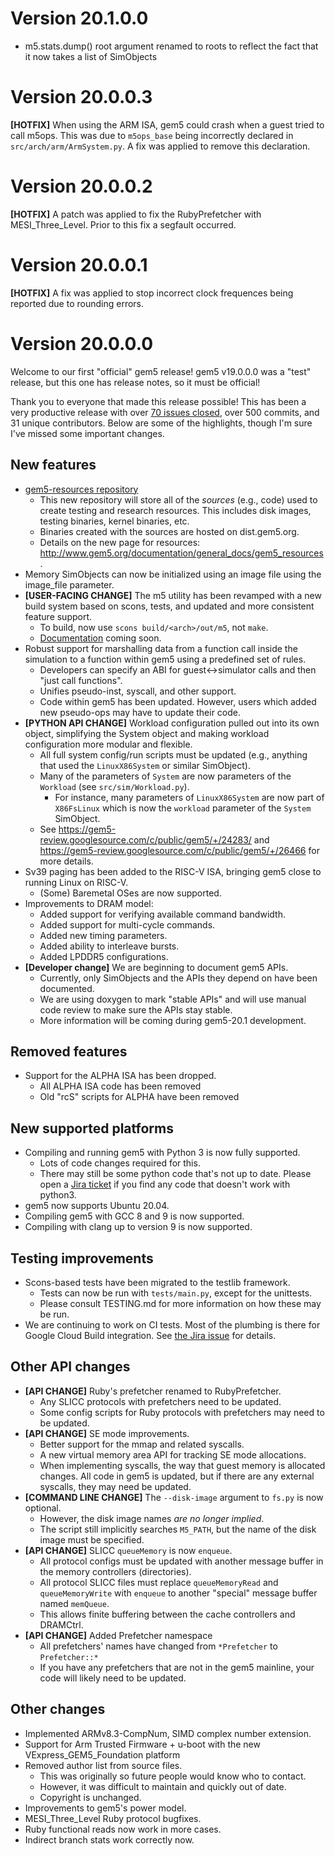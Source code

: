 # Version 20.1.0.0

* m5.stats.dump() root argument renamed to roots to reflect the fact that it now takes a list of SimObjects

# Version 20.0.0.3

**[HOTFIX]** When using the ARM ISA, gem5 could crash when a guest tried to call m5ops. This was due to `m5ops_base` being incorrectly declared in `src/arch/arm/ArmSystem.py`. A fix was applied to remove this declaration.

# Version 20.0.0.2

**[HOTFIX]** A patch was applied to fix the RubyPrefetcher with MESI_Three_Level. Prior to this fix a segfault occurred.

# Version 20.0.0.1

**[HOTFIX]** A fix was applied to stop incorrect clock frequences being reported due to rounding errors.

# Version 20.0.0.0

Welcome to our first "official" gem5 release!
gem5 v19.0.0.0 was a "test" release, but this one has release notes, so it must be official!

Thank you to everyone that made this release possible!
This has been a very productive release with over [70 issues closed](https://gem5.atlassian.net/), over 500 commits, and 31 unique contributors.
Below are some of the highlights, though I'm sure I've missed some important changes.

## New features

* [gem5-resources repository](https://gem5.googlesource.com/public/gem5-resources/)
  * This new repository will store all of the *sources* (e.g., code) used to create testing and research resources. This includes disk images, testing binaries, kernel binaries, etc.
  * Binaries created with the sources are hosted on dist.gem5.org.
  * Details on the new page for resources: <http://www.gem5.org/documentation/general_docs/gem5_resources>.
* Memory SimObjects can now be initialized using an image file using the image_file parameter.
* **[USER-FACING CHANGE]** The m5 utility has been revamped with a new build system based on scons, tests, and updated and more consistent feature support.
  * To build, now use `scons build/<arch>/out/m5`, not `make`.
  * [Documentation](http://www.gem5.org/documentation/general_docs/m5ops/) coming soon.
* Robust support for marshalling data from a function call inside the simulation to a function within gem5 using a predefined set of rules.
  * Developers can specify an ABI for guest<->simulator calls and then "just call functions".
  * Unifies pseudo-inst, syscall, and other support.
  * Code within gem5 has been updated. However, users which added new pseudo-ops may have to update their code.
* **[PYTHON API CHANGE]** Workload configuration pulled out into its own object, simplifying the System object and making workload configuration more modular and flexible.
  * All full system config/run scripts must be updated (e.g., anything that used the `LinuxX86System` or similar SimObject).
  * Many of the parameters of `System` are now parameters of the `Workload` (see `src/sim/Workload.py`).
    * For instance, many parameters of `LinuxX86System` are now part of `X86FsLinux` which is now the `workload` parameter of the `System` SimObject.
  * See https://gem5-review.googlesource.com/c/public/gem5/+/24283/ and https://gem5-review.googlesource.com/c/public/gem5/+/26466 for more details.
* Sv39 paging has been added to the RISC-V ISA, bringing gem5 close to running Linux on RISC-V.
  * (Some) Baremetal OSes are now supported.
* Improvements to DRAM model:
  * Added support for verifying available command bandwidth.
  * Added support for multi-cycle commands.
  * Added new timing parameters.
  * Added ability to interleave bursts.
  * Added LPDDR5 configurations.
* **[Developer change]** We are beginning to document gem5 APIs.
  * Currently, only SimObjects and the APIs they depend on have been documented.
  * We are using doxygen to mark "stable APIs" and will use manual code review to make sure the APIs stay stable.
  * More information will be coming during gem5-20.1 development.

## Removed features

* Support for the ALPHA ISA has been dropped.
  * All ALPHA ISA code has been removed
  * Old "rcS" scripts for ALPHA have been removed

## New supported platforms

* Compiling and running gem5 with Python 3 is now fully supported.
  * Lots of code changes required for this.
  * There may still be some python code that's not up to date. Please open a [Jira ticket](https://gem5.atlassian.net/) if you find any code that doesn't work with python3.
* gem5 now supports Ubuntu 20.04.
* Compiling gem5 with GCC 8 and 9 is now supported.
* Compiling with clang up to version 9 is now supported.

## Testing improvements

* Scons-based tests have been migrated to the testlib framework.
  * Tests can now be run with `tests/main.py`, except for the unittests.
  * Please consult TESTING.md for more information on how these may be run.
* We are continuing to work on CI tests. Most of the plumbing is there for Google Cloud Build integration. See [the Jira issue](https://gem5.atlassian.net/browse/GEM5-237) for details.

## Other API changes

* **[API CHANGE]** Ruby's prefetcher renamed to RubyPrefetcher.
  * Any SLICC protocols with prefetchers need to be updated.
  * Some config scripts for Ruby protocols with prefetchers may need to be updated.
* **[API CHANGE]** SE mode improvements.
  * Better support for the mmap and related syscalls.
  * A new virtual memory area API for tracking SE mode allocations.
  * When implementing syscalls, the way that guest memory is allocated changes. All code in gem5 is updated, but if there are any external syscalls, they may need be updated.
* **[COMMAND LINE CHANGE]** The `--disk-image` argument to `fs.py` is now optional.
  * However, the disk image names *are no longer implied*.
  * The script still implicitly searches `M5_PATH`, but the name of the disk image must be specified.
* **[API CHANGE]** SLICC `queueMemory` is now `enqueue`.
  * All protocol configs must be updated with another message buffer in the memory controllers (directories).
  * All protocol SLICC files must replace `queueMemoryRead` and `queueMemoryWrite` with `enqueue` to another "special" message buffer named `memQueue`.
  * This allows finite buffering between the cache controllers and DRAMCtrl.
* **[API CHANGE]** Added Prefetcher namespace
  * All prefetchers' names have changed from `*Prefetcher` to `Prefetcher::*`
  * If you have any prefetchers that are not in the gem5 mainline, your code will likely need to be updated.

## Other changes

* Implemented ARMv8.3-CompNum, SIMD complex number extension.
* Support for Arm Trusted Firmware + u-boot with the new VExpress_GEM5_Foundation platform
* Removed author list from source files.
  * This was originally so future people would know who to contact.
  * However, it was difficult to maintain and quickly out of date.
  * Copyright is unchanged.
* Improvements to gem5's power model.
* MESI_Three_Level Ruby protocol bugfixes.
* Ruby functional reads now work in more cases.
* Indirect branch stats work correctly now.
